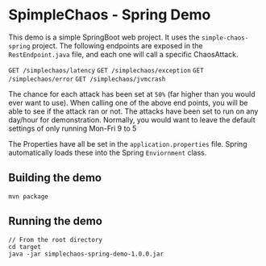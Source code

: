 # SpimpleChaos - Spring Demo

This demo is a simple SpringBoot web project. It uses the `simple-chaos-spring` project. The following endpoints are exposed in the `RestEndpoint.java` file, and each one will call a specific ChaosAttack. 

`GET /simplechaos/latency`
`GET /simplechaos/exception`
`GET /simplechaos/error`
`GET /simplechaos/jvmcrash`

The chance for each attack has been set at `50%` (far higher than you would ever want to use). When calling one of the above end points, you will be able to see if the attack ran or not. The attacks have been set to run on any day/hour for demonstration. Normally, you would want to leave the default settings of only running Mon-Fri 9 to 5

The Properties have all be set in the `application.properties` file. Spring automatically loads these into the Spring `Enviornment` class.


## Building the demo
```
mvn package
```

## Running the demo
```
// From the root directory
cd target
java -jar simplechaos-spring-demo-1.0.0.jar
```